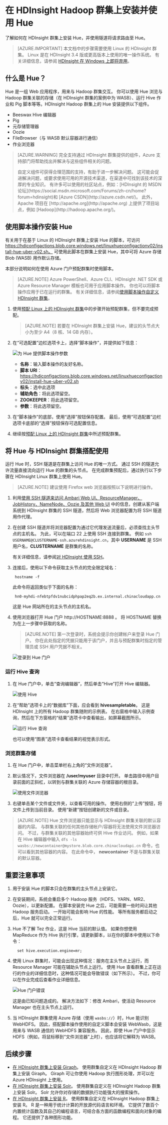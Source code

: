 <properties
    pageTitle="在 HDInsight Linux 群集上将 Hue 与 Hadoop 搭配使用 | Azure"
    description="了解如何在 HDInsight Linux 上安装 Hue 并将其与 Hadoop 群集搭配使用。"
    services="hdinsight"
    documentationcenter=""
    author="nitinme"
    manager="jhubbard"
    editor="cgronlun"
    translationtype="Human Translation" />
<tags
    ms.assetid="9e57fcca-e26c-479d-a745-7b80a9290447"
    ms.service="hdinsight"
    ms.custom="hdinsightactive"
    ms.workload="big-data"
    ms.tgt_pltfrm="na"
    ms.devlang="na"
    ms.topic="article"
    ms.date="02/09/2017"
    wacn.date="05/08/2017"
    ms.author="nitinme"
    ms.sourcegitcommit="2c4ee90387d280f15b2f2ed656f7d4862ad80901"
    ms.openlocfilehash="7ee09e37aa7ec963a8d0198cd65a6f71a2e99c43"
    ms.lasthandoff="04/28/2017" />

# <a name="install-and-use-hue-on-hdinsight-hadoop-clusters"></a>在 HDInsight Hadoop 群集上安装并使用 Hue

了解如何在 HDInsight 群集上安装 Hue，并使用隧道将请求路由至 Hue。

> [AZURE.IMPORTANT]
> 本文档中的步骤需要使用 Linux 的 HDInsight 群集。 Linux 是在 HDInsight 3.4 版或更高版本上使用的唯一操作系统。 有关详细信息，请参阅 [HDInsight 在 Windows 上即将弃用](/documentation/articles/hdinsight-component-versioning/#hdi-version-33-nearing-deprecation-date)。

## <a name="what-is-hue"></a>什么是 Hue？
Hue 是一组 Web 应用程序，用来与 Hadoop 群集交互。 你可以使用 Hue 浏览与 Hadoop 群集关联的存储（在 HDInsight 群集的案例中为 WASB）、运行 Hive 作业和 Pig 脚本等等。HDInsight Hadoop 群集上的 Hue 安装提供以下组件。

* Beeswax Hive 编辑器
* Pig
* 元存储管理器
* Oozie
* FileBrowser（与 WASB 默认容器进行通信）
* 作业浏览器

> [AZURE.WARNING]
> 完全支持通过 HDInsight 群集提供的组件，Azure 支持部门将帮助找出并解决与这些组件相关的问题。
> <p>
> 自定义组件可获得合理范围的支持，有助于进一步解决问题。 这可能会促进解决问题，或要求使用可用的开源技术渠道，在渠道中可找到该技术的深厚的专业知识。 有许多可以使用的社区站点，例如：[HDInsight 的 MSDN 论坛](https://social.msdn.microsoft.com/Forums/zh-cn/home?forum=hdinsight)和 [Azure CSDN](http://azure.csdn.net/)。 此外，Apache 项目在 [http://apache.org](http://apache.org) 上提供了项目站点，例如 [Hadoop](http://hadoop.apache.org/)。
>

## <a name="install-hue-using-script-actions"></a>使用脚本操作安装 Hue

有关用于在基于 Linux 的 HDInsight 群集上安装 Hue 的脚本，可访问 https://hdiconfigactions.blob.core.windows.net/linuxhueconfigactionv02/install-hue-uber-v02.sh。 可使用此脚本在群集上安装 Hue，其中可将 Azure 存储 Blob (WASB) 用作默认存储。

本部分说明如何在使用 Azure 门户预配群集时使用脚本。

> [AZURE.NOTE]
> Azure PowerShell、Azure CLI、HDInsight .NET SDK 或 Azure Resource Manager 模板也可用于应用脚本操作。 你也可以将脚本操作应用于已在运行的群集。 有关详细信息，请参阅[使用脚本操作自定义 HDInsight 群集](/documentation/articles/hdinsight-hadoop-customize-cluster-linux/)。
>
>

1. 使用[预配 Linux 上的 HDInsight 群集](/documentation/articles/hdinsight-hadoop-provision-linux-clusters/)中的步骤开始预配群集，但不要完成预配。

    > [AZURE.NOTE]
    > 若要在 HDInsight 群集上安装 Hue，建议的头节点大小为至少 A4（8 核、14 GB 内存）。
    >
    >
2. 在“可选配置”边栏选项卡上，选择“脚本操作”，并提供如下信息：

    ![为 Hue 提供脚本操作参数](./media/hdinsight-hadoop-hue-linux/hue_script_action.png "为 Hue 提供脚本操作参数")

    * **名称**：输入脚本操作的友好名称。
    * **脚本 URI**：https://hdiconfigactions.blob.core.windows.net/linuxhueconfigactionv02/install-hue-uber-v02.sh
    * **标头**：选中此选项
    * **辅助角色**：将此选项留空。
    * **ZOOKEEPER**：将此选项留空。
    * **参数**：将此选项留空。
3. 在“脚本操作”的底部，使用“选择”按钮保存配置。 最后，使用“可选配置”边栏选项卡底部的“选择”按钮保存可选配置信息。
4. 继续按[预配 Linux 上的 HDInsight 群集](/documentation/articles/hdinsight-hadoop-provision-linux-clusters/)中所述预配群集。

## <a name="use-hue-with-hdinsight-clusters"></a>将 Hue 与 HDInsight 群集搭配使用

运行 Hue 时，SSH 隧道是在群集上访问 Hue 的唯一方式。 通过 SSH 的隧道允许流量直接流向运行 Hue 的群集的头节点。 在完成群集预配后，通过执行以下步骤在 HDInsight Linux 群集上使用 Hue。

> [AZURE.NOTE]
> 建议使用 Firefox web 浏览器按照以下说明进行操作。
>
>

1. 利用[使用 SSH 隧道来访问 Ambari Web UI、ResourceManager、JobHistory、NameNode、Oozie 及其他 Web UI](/documentation/articles/hdinsight-linux-ambari-ssh-tunnel/) 中的信息，创建从客户端系统到 HDInsight 群集的 SSH 隧道，然后将 Web 浏览器配置为将 SSH 隧道用作代理。

2. 在创建 SSH 隧道并将浏览器配置为通过它代理发送流量后，必须查找主头节点的主机名。 为此，可以在端口 22 上使用 SSH 连接到群集。 例如 `ssh USERNAME@CLUSTERNAME-ssh.azurehdinsight.cn`，其中 **USERNAME** 是 SSH 用户名，**CLUSTERNAME** 是群集的名称。

    有关详细信息，请参阅[对 HDInsight 使用 SSH](/documentation/articles/hdinsight-hadoop-linux-use-ssh-unix/)。

3. 连接后，使用以下命令获取主头节点的完全限定域名：

        hostname -f

    此命令将返回类似于下面的名称：

        hn0-myhdi-nfebtpfdv1nubcidphpap2eq2b.ex.internal.chinacloudapp.cn

    这是 Hue 网站所在的主头节点的主机名。
4. 使用浏览器打开 Hue 门户 http://HOSTNAME:8888 。 将 HOSTNAME 替换为在上一步骤中获取的名称。

    > [AZURE.NOTE]
    > 第一次登录时，系统会提示你创建帐户来登录 Hue 门户。 你在此处指定的凭据只能用于该门户，并且与预配群集时指定的管理员或 SSH 用户凭据不相关。
    >
    >

    ![登录到 Hue 门户](./media/hdinsight-hadoop-hue-linux/HDI.Hue.Portal.Login.png "为 Hue 门户指定凭据")

### <a name="run-a-hive-query"></a>运行 Hive 查询
1. 在 Hue 门户中，单击“查询编辑器”，然后单击“Hive”打开 Hive 编辑器。

    ![使用 Hive](./media/hdinsight-hadoop-hue-linux/HDI.Hue.Portal.Hive.png "使用 Hive")
2. 在“帮助”选项卡上的“数据库”下面，应会看到 **hivesampletable**。 这是 HDInsight 上的所有 Hadoop 群集随附的示例表。 在右窗格中输入示例查询，然后在下方窗格的“结果”选项卡中查看输出，如屏幕截图所示。

    ![运行 Hive 查询](./media/hdinsight-hadoop-hue-linux/HDI.Hue.Portal.Hive.Query.png "运行 Hive 查询")

    也可以使用“图表”选项卡查看结果的视觉表示形式。

### <a name="browse-the-cluster-storage"></a>浏览群集存储
1. 在 Hue 门户中，单击菜单栏右上角的“文件浏览器”。
2. 默认情况下，文件浏览器在 **/user/myuser** 目录中打开。 单击路径中用户目录前面的正斜杠，以转到与群集关联的 Azure 存储容器的根目录。

    ![使用文件浏览器](./media/hdinsight-hadoop-hue-linux/HDI.Hue.Portal.File.Browser.png "使用文件浏览器")
3. 右键单击某个文件或文件夹，以查看可用的操作。 使用右侧的“上传”按钮，将文件上传到当前目录。 使用“新建”按钮创建新的文件或目录。

> [AZURE.NOTE]
> Hue 文件浏览器只能显示与 HDInsight 群集关联的默认容器的内容。 与群集关联的任何其他存储帐户/容器将无法使用文件浏览器访问。 不过，与群集关联的其他容器始终可供 Hive 作业访问。 例如，如果在 Hive 编辑器中输入 `dfs -ls wasbs://newcontainer@mystore.blob.core.chinacloudapi.cn` 命令，也可以看到其他容器的内容。 在此命令中， **newcontainer** 不是与群集关联的默认容器。
>
>

## <a name="important-considerations"></a>重要注意事项
1. 用于安装 Hue 的脚本只会在群集的主头节点上安装它。

2. 在安装期间，系统会重启多个 Hadoop 服务（HDFS、YARN、MR2、Oozie），以更新配置。 在脚本安装完 Hue 之后，可能需要一些时间让其他 Hadoop 服务启动。 一开始可能会影响 Hue 的性能。 等所有服务都启动之后，Hue 就可以完全正常运行。
3. Hue 不了解 Tez 作业，这是 Hive 当前的默认值。 如果你想使用 MapReduce 作为 Hive 执行引擎，请更新脚本，以在你的脚本中使用以下命令：

         set hive.execution.engine=mr;

4. 使用 Linux 群集时，可能会出现这种情况：服务在主头节点上运行，而 Resource Manager 可能在辅助头节点上运行。 使用 Hue 查看群集上正在运行的作业的详细信息时，这种情况可能会导致错误（如下所示）。 不过，你可以在作业完成后查看作业详细信息。

    ![Hue 门户错误](./media/hdinsight-hadoop-hue-linux/HDI.Hue.Portal.Error.png "Hue 门户错误")

    这是由已知问题造成的。 解决方法如下：修改 Ambari，使活动 Resource Manager 也在主头节点上运行。
5. 当 HDInsight 群集使用 Azure 存储（使用 `wasbs://`）时，Hue 能识别 WebHDFS。 因此，搭配脚本操作使用的自定义脚本会安装 WebWasb，这是用来与 WASB 通信的 WebHDFS 兼容服务。 因此，即使 Hue 门户中显示 HDFS（例如，将鼠标移到“文件浏览器”上时），也应该将它解释为 WASB。

## <a name="next-steps"></a>后续步骤
* [在 HDInsight 群集上安装 Giraph](/documentation/articles/hdinsight-hadoop-giraph-install-linux/)。 使用群集自定义在 HDInsight Hadoop 群集上安装 Giraph。 Giraph 可让你使用 Hadoop 执行图形处理，并可以在 Azure HDInsight 上使用。
* [在 HDInsight 群集上安装 Solr](/documentation/articles/hdinsight-hadoop-solr-install-linux/)。 使用群集自定义在 HDInsight Hadoop 群集上安装 Solr。 Solr 允许你对存储的数据执行功能强大的搜索操作。
* [在 HDInsight 群集上安装 R](/documentation/articles/hdinsight-hadoop-r-scripts-linux/)。 使用群集自定义在 HDInsight Hadoop 群集上安装 R。 R 是一种用于统计计算的开放源代码语言和环境。 它提供了数百个内置统计函数及其自己的编程语言，可结合各方面的函数编程和面向对象的编程。 它还提供了各种图形功能。

[powershell-install-configure]: /documentation/articles/install-configure-powershell-linux/
[hdinsight-provision]: /documentation/articles/hdinsight-provision-clusters-linux/
[hdinsight-cluster-customize]: /documentation/articles/hdinsight-hadoop-customize-cluster-linux/

<!--Update_Description: wording update-->